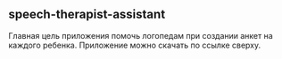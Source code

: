 ## speech-therapist-assistant

Главная цель приложения помочь логопедам при создании анкет на каждого ребенка.
Приложение можно скачать по ссылке сверху.
